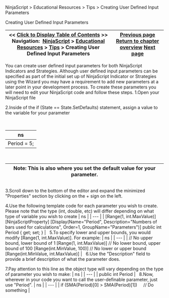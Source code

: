 ﻿
NinjaScript \> Educational Resources \> Tips \> Creating User Defined Input Parameters

Creating User Defined Input Parameters

| \<\< [Click to Display Table of Contents](creating_user_defined_input_pa.md) \>\> **Navigation:**     [NinjaScript](ninjascript-1.md) \> [Educational Resources](educational_resources-1.md) \> [Tips](tips-1.md) \> Creating User Defined Input Parameters | [Previous page](checking_for_null_references-1.md) [Return to chapter overview](tips-1.md) [Next page](debugging_your_ninjascript_cod-1.md) |
| --- | --- |
You can create user defined input parameters for both NinjaScript Indicators and Strategies. Although user defined input parameters can be specified as part of the initial set up of NinjaScript Indicator or Strategies using the Wizard you may have a requirement to add new parameters at a later point in your development process. To create these parameters you will need to edit your NinjaScript code and follow these steps.
1\.Open your NinjaScript file

2\.Inside of the if (State \=\= State.SetDefaults) statement, assign a value to the variable for your parameter

 

| ns |
| --- |
| Period \= 5; |
 

| Note: This is also where you set the default value for your parameter. |
| --- |
## 
3\.Scroll down to the bottom of the editor and expand the minimized "Properties" section by clicking on the \+ sign on the left.

4\.Use the following template code for each parameter you wish to create. Please note that the type (int, double, etc) will differ depending on what type of variable you wish to create
| ns |
| --- |
| \[Range(1, int.MaxValue)] \[NinjaScriptProperty] \[Display(Name\="Period", Description\="Numbers of bars used for calculations", Order\=1, GroupName\="Parameters")] public int Period { get; set; } |
 
5\.To specify lower and upper bounds, you would modify \[Range(1, int.MaxValue)]. For example:
| ns |
| --- |
| // No upper bound, lower bound of 1 \[Range(1, int.MaxValue)] // No lower bound, upper bound of 100 \[Range(int.MinValue, 100)] // No lower or upper bound \[Range(int.MinValue, int.MaxValue)] |
 
6\.Use the "Description" field to provide a brief description of what the parameter does.

7\.Pay attention to this line as the object type will vary depending on the type of parameter you wish to make:
| ns |
| --- |
| public int Period |
 
8\.Now, wherever in your code you want to call the user\-definable parameter, just use "Period".
| ns |
| --- |
| if (SMA(Period)\[0] \> SMA(Period)\[1])      // Do something |
